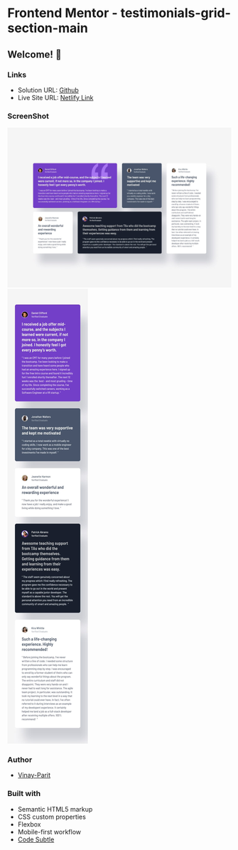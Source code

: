 # Frontend Mentor - testimonials-grid-section-main
## Welcome! 👋

### Links

- Solution URL: [Github](https://github.com/vinay-parit/testimonials-grid-section-main)
- Live Site URL: [Netlify Link](https://testimonials-grid-section-main-six-theta.vercel.app/)

### ScreenShot

![Desktop](./design/desktop-design.jpg)
![Mobile](./design/mobile-design.jpg)

### Author

- [Vinay-Parit](https://www.linkedin.com/in/vinay-parit/)


### Built with

- Semantic HTML5 markup
- CSS custom properties
- Flexbox
- Mobile-first workflow
- [Code Subtle](https://www.linkedin.com/company/code-subtle/)
